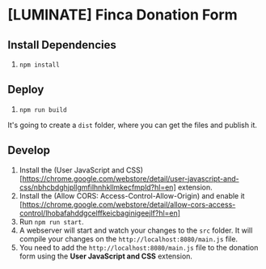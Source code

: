 # [LUMINATE] Finca Donation Form

## Install Dependencies

1. `npm install`

## Deploy

1. `npm run build`

It's going to create a `dist` folder, where you can get the files and publish it.

## Develop

1. Install the (User JavaScript and CSS)[https://chrome.google.com/webstore/detail/user-javascript-and-css/nbhcbdghjpllgmfilhnhkllmkecfmpld?hl=en] extension.
2. Install the (Allow CORS: Access-Control-Allow-Origin) and enable it [https://chrome.google.com/webstore/detail/allow-cors-access-control/lhobafahddgcelffkeicbaginigeejlf?hl=en]
3. Run `npm run start`.
4. A webserver will start and watch your changes to the `src` folder. It will compile your changes on the `http://localhost:8080/main.js` file.
5. You need to add the `http://localhost:8080/main.js` file to the donation form using the **User JavaScript and CSS** extension.
